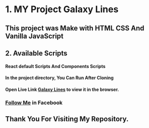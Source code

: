 # 1. MY Project Galaxy Lines

## This project was Make  with HTML CSS And Vanilla JavaScript

## 2. Available Scripts
#### React default Scripts And Components Scripts
#### In the project directory, You Can Run After Cloning

#### Open Live Link [Galaxy Lines](https://galaxy-lines.netlify.app/) to view it in the browser.

### [Follow Me](https://www.facebook.com/ohidur.AlexMarcer) in Facebook
## Thank You For Visiting My Repository.
